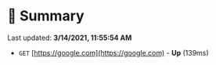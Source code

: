 # 📖 Summary
Last updated: **3/14/2021, 11:55:54 AM**

- `GET` [https://google.com](https://google.com) - **Up** (139ms)
